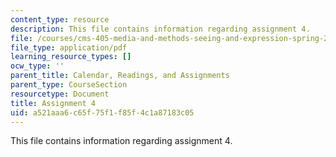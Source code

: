 ```yaml
---
content_type: resource
description: This file contains information regarding assignment 4.
file: /courses/cms-405-media-and-methods-seeing-and-expression-spring-2013/a521aaa6c65f75f1f85f4c1a87183c05_MITCMS_405S13_assignment4.pdf
file_type: application/pdf
learning_resource_types: []
ocw_type: ''
parent_title: Calendar, Readings, and Assignments
parent_type: CourseSection
resourcetype: Document
title: Assignment 4
uid: a521aaa6-c65f-75f1-f85f-4c1a87183c05
---
```

This file contains information regarding assignment 4.

